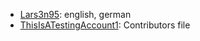 - [Lars3n95](https://github.com/Lars3n95): english, german
- [ThisIsATestingAccount1](https://github.com/ThisIsATestingAccount1): Contributors file
